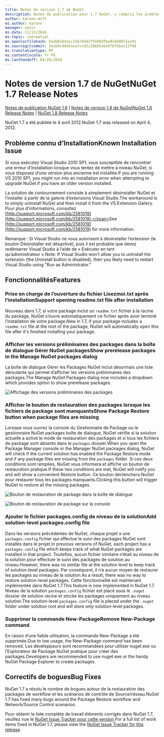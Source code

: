 ```yaml
---
title: Notes de version 1.7 de NuGet
description: Notes de publication pour 1.7 NuGet, y compris les problèmes connus, les correctifs de bogues, les fonctionnalités ajoutées et dcr.
author: karann-msft
ms.author: karann
manager: unnir
ms.date: 11/11/2016
ms.topic: conceptual
ms.openlocfilehash: 81db81642ac21b7dd41f5940dfba919d0871ec01
ms.sourcegitcommit: 3eab9c4dd41ea7ccd2c28bb5ab16f6fbbec13708
ms.translationtype: MT
ms.contentlocale: fr-FR
ms.lasthandoff: 04/26/2018
---
```

# <a name="nuget-17-release-notes"></a><span data-ttu-id="e51d7-103">Notes de version 1.7 de NuGet</span><span class="sxs-lookup"><span data-stu-id="e51d7-103">NuGet 1.7 Release Notes</span></span>

<span data-ttu-id="e51d7-104">[Notes de publication NuGet 1.6](../release-notes/nuget-1.6.md) | [Notes de version 1.8 de NuGet](../release-notes/nuget-1.8.md)</span><span class="sxs-lookup"><span data-stu-id="e51d7-104">[NuGet 1.6 Release Notes](../release-notes/nuget-1.6.md) | [NuGet 1.8 Release Notes](../release-notes/nuget-1.8.md)</span></span>

<span data-ttu-id="e51d7-105">NuGet 1.7 a été publiée le 4 avril 2012.</span><span class="sxs-lookup"><span data-stu-id="e51d7-105">NuGet 1.7 was released on April 4, 2012.</span></span>

## <a name="known-installation-issue"></a><span data-ttu-id="e51d7-106">Problème connu d’Installation</span><span class="sxs-lookup"><span data-stu-id="e51d7-106">Known Installation Issue</span></span>
<span data-ttu-id="e51d7-107">Si vous exécutez Visual Studio 2010 SP1, vous susceptible de rencontrer une erreur d’installation lorsque vous tentez de mettre à niveau NuGet, si vous disposez d’une version plus ancienne est installée.</span><span class="sxs-lookup"><span data-stu-id="e51d7-107">If you are running VS 2010 SP1, you might run into an installation error when attempting to upgrade NuGet if you have an older version installed.</span></span>

<span data-ttu-id="e51d7-108">La solution de contournement consiste à simplement désinstaller NuGet et l’installer à partir de la galerie d’extensions Visual Studio.</span><span class="sxs-lookup"><span data-stu-id="e51d7-108">The workaround is to simply uninstall NuGet and then install it from the VS Extension Gallery.</span></span>  <span data-ttu-id="e51d7-109">Pour plus d’informations, consultez [http://support.microsoft.com/kb/2581019](http://support.microsoft.com/kb/2581019).</span><span class="sxs-lookup"><span data-stu-id="e51d7-109">See [http://support.microsoft.com/kb/2581019](http://support.microsoft.com/kb/2581019) for more information.</span></span>

<span data-ttu-id="e51d7-110">Remarque : Si Visual Studio ne vous autorisent à désinstaller l’extension (le bouton Désinstaller est désactivé), puis il est probable que devez redémarrer Visual Studio à l’aide de « Exécuter en tant qu’administrateur ».</span><span class="sxs-lookup"><span data-stu-id="e51d7-110">Note: If Visual Studio won't allow you to uninstall the extension (the Uninstall button is disabled), then you likely need to restart Visual Studio using "Run as Administrator."</span></span>

## <a name="features"></a><span data-ttu-id="e51d7-111">Fonctionnalités</span><span class="sxs-lookup"><span data-stu-id="e51d7-111">Features</span></span>

### <a name="support-opening-readmetxt-file-after-installation"></a><span data-ttu-id="e51d7-112">Prise en charge de l’ouverture du fichier Lisezmoi.txt après l’installation</span><span class="sxs-lookup"><span data-stu-id="e51d7-112">Support opening readme.txt file after installation</span></span>
<span data-ttu-id="e51d7-113">Nouveau dans 1.7, si votre package inclut un `readme.txt` fichier à la racine du package, NuGet s’ouvre automatiquement ce fichier après avoir terminé l’installation de votre package.</span><span class="sxs-lookup"><span data-stu-id="e51d7-113">New in 1.7, if your package includes a `readme.txt` file at the root of the package, NuGet will automatically open this file after it's finished installing your package.</span></span>

### <a name="show-prerelease-packages-in-the-manage-nuget-packages-dialog"></a><span data-ttu-id="e51d7-114">Afficher les versions préliminaires des packages dans la boîte de dialogue Gérer NuGet packages</span><span class="sxs-lookup"><span data-stu-id="e51d7-114">Show prerelease packages in the Manage NuGet packages dialog</span></span>
<span data-ttu-id="e51d7-115">La boîte de dialogue Gérer les Packages NuGet inclut désormais une liste déroulante qui permet d’afficher les versions préliminaires des packages.</span><span class="sxs-lookup"><span data-stu-id="e51d7-115">The Manage NuGet Packages dialog now includes a dropdown which provides option to show prerelease packages.</span></span>

![Affichage des versions préliminaires des packages](./media/prerelease-dropdown.png)

### <a name="show-package-restore-button-when-package-files-are-missing"></a><span data-ttu-id="e51d7-117">Afficher le bouton de restauration des packages lorsque les fichiers de package sont manquants</span><span class="sxs-lookup"><span data-stu-id="e51d7-117">Show Package Restore button when package files are missing</span></span>
<span data-ttu-id="e51d7-118">Lorsque vous ouvrez la console du Gestionnaire de Package ou le gestionnaire NuGet packages boîte de dialogue, NuGet vérifie si la solution actuelle a activé le mode de restauration des packages et si tous les fichiers de package sont absents dans le `packages` dossier.</span><span class="sxs-lookup"><span data-stu-id="e51d7-118">When you open the Package Manager console or the Manager NuGet packages dialog, NuGet will check if the current solution has enabled the Package Restore mode and if any package files are missing from the `packages` folder.</span></span> <span data-ttu-id="e51d7-119">Si ces deux conditions sont remplies, NuGet vous informera et affiche un bouton de restauration pratique.</span><span class="sxs-lookup"><span data-stu-id="e51d7-119">If these two conditions are met, NuGet will notify you and will show a convenient Restore button.</span></span> <span data-ttu-id="e51d7-120">Ce bouton déclenchera NuGet pour restaurer tous les packages manquants.</span><span class="sxs-lookup"><span data-stu-id="e51d7-120">Clicking this button will trigger NuGet to restore all the missing packages.</span></span>

![Bouton de restauration de package dans la boîte de dialogue](./media/packagerestore-dialog.png)

![Bouton de restauration de package sur la console](./media/packagerestore-console.png)

### <a name="add-solution-level-packagesconfig-file"></a><span data-ttu-id="e51d7-123">Ajouter le fichier packages.config de niveau de la solution</span><span class="sxs-lookup"><span data-stu-id="e51d7-123">Add solution-level packages.config file</span></span>
<span data-ttu-id="e51d7-124">Dans les versions précédentes de NuGet, chaque projet a une `packages.config` fichier qui effectue le suivi des packages NuGet sont installés dans le projet.</span><span class="sxs-lookup"><span data-stu-id="e51d7-124">In previous versions of NuGet, each project has a `packages.config` file which keeps track of what NuGet packages are installed in that project.</span></span> <span data-ttu-id="e51d7-125">Toutefois, aucun fichier similaire n’était au niveau de la solution pour effectuer le suivi des packages de solution au niveau.</span><span class="sxs-lookup"><span data-stu-id="e51d7-125">However, there was no similar file at the solution level to keep track of solution-level packages.</span></span> <span data-ttu-id="e51d7-126">Par conséquent, il n’a aucun moyen de restaurer les packages au niveau de la solution.</span><span class="sxs-lookup"><span data-stu-id="e51d7-126">As a result, there was no way to restore solution-level packages.</span></span>
<span data-ttu-id="e51d7-127">Cette fonctionnalité est maintenant implémentée dans NuGet 1.7.</span><span class="sxs-lookup"><span data-stu-id="e51d7-127">This feature is now implemented in NuGet 1.7.</span></span> <span data-ttu-id="e51d7-128">Niveau de la solution `packages.config` fichier est placé sous le `.nuget` dossier de solution racine et stocke les packages uniquement au niveau solution.</span><span class="sxs-lookup"><span data-stu-id="e51d7-128">The solution-level `packages.config` file is placed under the `.nuget` folder under solution root and will store only solution-level packages.</span></span>

### <a name="remove-new-package-command"></a><span data-ttu-id="e51d7-129">Supprimer la commande New-Package</span><span class="sxs-lookup"><span data-stu-id="e51d7-129">Remove New-Package command</span></span>
<span data-ttu-id="e51d7-130">En raison d’une faible utilisation, la commande New-Package a été supprimée.</span><span class="sxs-lookup"><span data-stu-id="e51d7-130">Due to low usage, the New-Package command has been removed.</span></span> <span data-ttu-id="e51d7-131">Les développeurs sont recommandées pour utiliser nuget.exe ou l’Explorateur de Package NuGet pratique pour créer des packages.</span><span class="sxs-lookup"><span data-stu-id="e51d7-131">Developers are recommended to use nuget.exe or the handy NuGet Package Explorer to create packages.</span></span>

## <a name="bug-fixes"></a><span data-ttu-id="e51d7-132">Correctifs de bogues</span><span class="sxs-lookup"><span data-stu-id="e51d7-132">Bug Fixes</span></span>
<span data-ttu-id="e51d7-133">NuGet 1.7 a résolu le nombre de bogues autour de la restauration des packages de workflow et les scénarios de contrôle de Source/réseau.</span><span class="sxs-lookup"><span data-stu-id="e51d7-133">NuGet 1.7 has fixed many bugs around the Package Restore workflow and Network/Source Control scenarios.</span></span>

<span data-ttu-id="e51d7-134">Pour obtenir la liste complète de travail éléments corrigés dans NuGet 1.7, veuillez vue le [NuGet Issue Tracker pour cette version](http://nuget.codeplex.com/workitem/list/advanced?keyword=&status=Closed&type=All&priority=All&release=NuGet%201.7&assignedTo=All&component=All&sortField=Votes&sortDirection=Descending&page=0).</span><span class="sxs-lookup"><span data-stu-id="e51d7-134">For a full list of work items fixed in NuGet 1.7, please view the [NuGet Issue Tracker for this release](http://nuget.codeplex.com/workitem/list/advanced?keyword=&status=Closed&type=All&priority=All&release=NuGet%201.7&assignedTo=All&component=All&sortField=Votes&sortDirection=Descending&page=0).</span></span>
